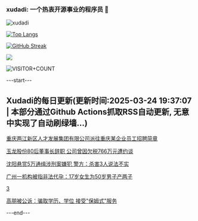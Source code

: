 ### xudadi: 一个热衷开源事业的程序员 👋

![xudadi](https://github-readme-stats-git-masterorgs-github-readme-stats-team.vercel.app/api?username=xudadi)

[![Top Langs](https://github-readme-stats.vercel.app/api/top-langs/?username=xudadi)](https://github.com/anuraghazra/github-readme-stats)

[![GitHub Streak](https://streak-stats.demolab.com?user=xudadi&locale=zh_Hans)](https://git.io/streak-stats)

![](https://raw.githubusercontent.com/xudadi/xudadi/main/assets/github-contribution-grid-snake.svg)

![VISITOR+COUNT](https://komarev.com/ghpvc/?username=xudadi&label=VISITOR+COUNT)


---start---

## Xudadi的每日更新(更新时间:2025-03-24 19:37:07 | 本部分通过Github Actions抓取RSS自动更新, 无意中实现了自动刷绿墙...)

[重庆两江新区人才发展集团有限公司派往重庆某企业员工招聘简章](https://www.gongkaoleida.com/article/2331933)

[玉龙股份80后董事长辞职 公司曾因欠税766万元遭约谈](https://m.163.com/news/article/JRDT6GLF0512B07B.html)

[沈阳悬赏5万通缉涉刑案嫌犯 警方：杀害3人说法不实](https://m.163.com/news/article/JRDTTPF40001899O.html)

[广州一机构被指非法代孕：17岁女生为50岁男子产两子](https://m.163.com/news/article/JRDQM7DV0550B6IS.html)

[3](https://m.163.com/touch/news/sub/domestic)

[高朋被公诉：骗取学历、学位 接受"保姆式"服务](https://m.163.com/news/article/JRDNIV8Q055040N3.html)

---end---

